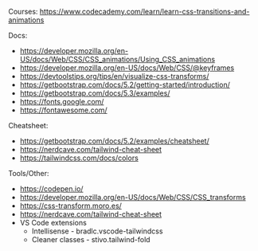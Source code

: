 Courses:
https://www.codecademy.com/learn/learn-css-transitions-and-animations

Docs:

- https://developer.mozilla.org/en-US/docs/Web/CSS/CSS_animations/Using_CSS_animations
- https://developer.mozilla.org/en-US/docs/Web/CSS/@keyframes
- https://devtoolstips.org/tips/en/visualize-css-transforms/
- https://getbootstrap.com/docs/5.2/getting-started/introduction/
- https://getbootstrap.com/docs/5.3/examples/
- https://fonts.google.com/
- https://fontawesome.com/

Cheatsheet:

- https://getbootstrap.com/docs/5.2/examples/cheatsheet/
- https://nerdcave.com/tailwind-cheat-sheet
- https://tailwindcss.com/docs/colors

Tools/Other:

- https://codepen.io/
- https://developer.mozilla.org/en-US/docs/Web/CSS/CSS_transforms
- https://css-transform.moro.es/
- https://nerdcave.com/tailwind-cheat-sheet
- VS Code extensions
  - Intellisense - bradlc.vscode-tailwindcss
  - Cleaner classes - stivo.tailwind-fold

